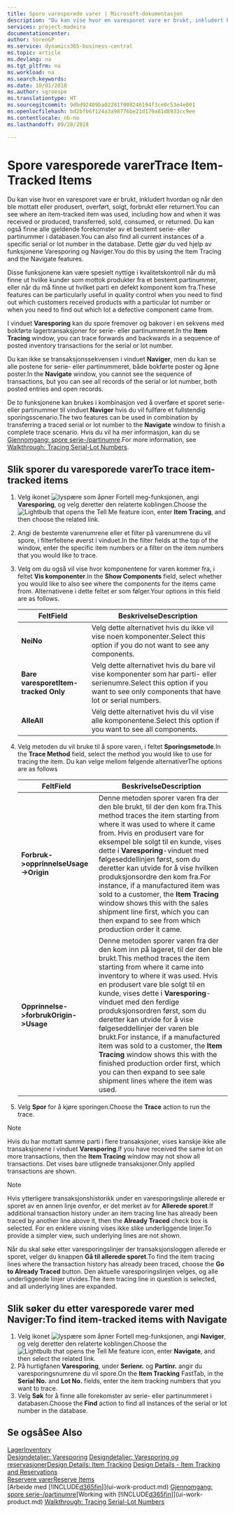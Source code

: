 ```yaml
---
title: Spore varesporede varer | Microsoft-dokumentasjon
description: "Du kan vise hvor en varesporet vare er brukt, inkludert hvordan og når den ble mottatt eller produsert, overført, solgt, forbrukt eller returnert. Du kan også finne alle gjeldende forekomster av et bestemt serie- eller partinummer i databasen. Dette gjør du ved hjelp av funksjonene Varesporing og Naviger."
services: project-madeira
documentationcenter: 
author: SorenGP
ms.service: dynamics365-business-central
ms.topic: article
ms.devlang: na
ms.tgt_pltfrm: na
ms.workload: na
ms.search.keywords: 
ms.date: 10/01/2018
ms.author: sgroespe
ms.translationtype: HT
ms.sourcegitcommit: 9dbd92409ba02281f008246194f3ce0c53e4e001
ms.openlocfilehash: bd2bfb6f124a3a98776be21d179a81d8933cc9ee
ms.contentlocale: nb-no
ms.lasthandoff: 09/28/2018

---
```

# <a name="trace-item-tracked-items"></a><span data-ttu-id="c5096-105">Spore varesporede varer</span><span class="sxs-lookup"><span data-stu-id="c5096-105">Trace Item-Tracked Items</span></span>
<span data-ttu-id="c5096-106">Du kan vise hvor en varesporet vare er brukt, inkludert hvordan og når den ble mottatt eller produsert, overført, solgt, forbrukt eller returnert.</span><span class="sxs-lookup"><span data-stu-id="c5096-106">You can see where an item-tracked item was used, including how and when it was received or produced, transferred, sold, consumed, or returned.</span></span> <span data-ttu-id="c5096-107">Du kan også finne alle gjeldende forekomster av et bestemt serie- eller partinummer i databasen.</span><span class="sxs-lookup"><span data-stu-id="c5096-107">You can also find all current instances of a specific serial or lot number in the database.</span></span> <span data-ttu-id="c5096-108">Dette gjør du ved hjelp av funksjonene Varesporing og Naviger.</span><span class="sxs-lookup"><span data-stu-id="c5096-108">You do this by using the Item Tracing and the Navigate features.</span></span>  

 <span data-ttu-id="c5096-109">Disse funksjonene kan være spesielt nyttige i kvalitetskontroll når du må finne ut hvilke kunder som mottok produkter fra et bestemt partinummer, eller når du må finne ut hvilket parti en defekt komponent kom fra.</span><span class="sxs-lookup"><span data-stu-id="c5096-109">These features can be particularly useful in quality control when you need to find out which customers received products with a particular lot number or when you need to find out which lot a defective component came from.</span></span>  

 <span data-ttu-id="c5096-110">I vinduet **Varesporing** kan du spore fremover og bakover i en sekvens med bokførte lagertransaksjoner for serie- eller partinummeret.</span><span class="sxs-lookup"><span data-stu-id="c5096-110">In the **Item Tracing** window, you can trace forwards and backwards in a sequence of posted inventory transactions for the serial or lot number.</span></span>  

 <span data-ttu-id="c5096-111">Du kan ikke se transaksjonssekvensen i vinduet **Naviger**, men du kan se alle postene for serie- eller partinummeret, både bokførte poster og åpne poster.</span><span class="sxs-lookup"><span data-stu-id="c5096-111">In the **Navigate** window, you cannot see the sequence of transactions, but you can see all records of the serial or lot number, both posted entries and open records.</span></span>  

 <span data-ttu-id="c5096-112">De to funksjonene kan brukes i kombinasjon ved å overføre et sporet serie- eller partinummer til vinduet **Naviger** hvis du vil fullføre et fullstendig sporingsscenario.</span><span class="sxs-lookup"><span data-stu-id="c5096-112">The two features can be used in combination by transferring a traced serial or lot number to the **Navigate** window to finish a complete trace scenario.</span></span> <span data-ttu-id="c5096-113">Hvis du vil ha mer informasjon, kan du se [Gjennomgang: spore serie-/partinumre](walkthrough-tracing-serial-lot-numbers.md).</span><span class="sxs-lookup"><span data-stu-id="c5096-113">For more information, see [Walkthrough: Tracing Serial-Lot Numbers](walkthrough-tracing-serial-lot-numbers.md).</span></span>  

## <a name="to-trace-item-tracked-items"></a><span data-ttu-id="c5096-114">Slik sporer du varesporede varer</span><span class="sxs-lookup"><span data-stu-id="c5096-114">To trace item-tracked items</span></span>  

1.  <span data-ttu-id="c5096-115">Velg ikonet ![lyspære som åpner Fortell meg-funksjonen](media/ui-search/search_small.png "Fortell hva du vil gjøre"), angi **Varesporing**, og velg deretter den relaterte koblingen.</span><span class="sxs-lookup"><span data-stu-id="c5096-115">Choose the ![Lightbulb that opens the Tell Me feature](media/ui-search/search_small.png "Tell me what you want to do") icon, enter **Item Tracing**, and then choose the related link.</span></span>  
2.  <span data-ttu-id="c5096-116">Angi de bestemte varenumrene eller et filter på varenumrene du vil spore, i filterfeltene øverst i vinduet.</span><span class="sxs-lookup"><span data-stu-id="c5096-116">In the filter fields at the top of the window, enter the specific item numbers or a filter on the item numbers that you would like to trace.</span></span>  
3.  <span data-ttu-id="c5096-117">Velg om du også vil vise hvor komponentene for varen kommer fra, i feltet **Vis komponenter**.</span><span class="sxs-lookup"><span data-stu-id="c5096-117">In the **Show Components** field, select whether you would like to also see where the components for the items came from.</span></span> <span data-ttu-id="c5096-118">Alternativene i dette feltet er som følger.</span><span class="sxs-lookup"><span data-stu-id="c5096-118">Your options in this field are as follows.</span></span>  

    |<span data-ttu-id="c5096-119">Felt</span><span class="sxs-lookup"><span data-stu-id="c5096-119">Field</span></span>|<span data-ttu-id="c5096-120">Beskrivelse</span><span class="sxs-lookup"><span data-stu-id="c5096-120">Description</span></span>|  
    |----------------------------------|---------------------------------------|  
    |<span data-ttu-id="c5096-121">**Nei**</span><span class="sxs-lookup"><span data-stu-id="c5096-121">**No**</span></span>|<span data-ttu-id="c5096-122">Velg dette alternativet hvis du ikke vil vise noen komponenter.</span><span class="sxs-lookup"><span data-stu-id="c5096-122">Select this option if you do not want to see any components.</span></span>|  
    |<span data-ttu-id="c5096-123">**Bare varesporet**</span><span class="sxs-lookup"><span data-stu-id="c5096-123">**Item-tracked Only**</span></span>|<span data-ttu-id="c5096-124">Velg dette alternativet hvis du bare vil vise komponenter som har parti- eller serienumre.</span><span class="sxs-lookup"><span data-stu-id="c5096-124">Select this option if you want to see only components that have lot or serial numbers.</span></span>|  
    |<span data-ttu-id="c5096-125">**Alle**</span><span class="sxs-lookup"><span data-stu-id="c5096-125">**All**</span></span>|<span data-ttu-id="c5096-126">Velg dette alternativet hvis du vil vise alle komponentene.</span><span class="sxs-lookup"><span data-stu-id="c5096-126">Select this option if you want to see all components.</span></span>|  

4.  <span data-ttu-id="c5096-127">Velg metoden du vil bruke til å spore varen, i feltet **Sporingsmetode**.</span><span class="sxs-lookup"><span data-stu-id="c5096-127">In the **Trace Method** field, select the method you would like to use for tracing the item.</span></span> <span data-ttu-id="c5096-128">Du kan velge mellom følgende alternativer</span><span class="sxs-lookup"><span data-stu-id="c5096-128">The options are as follows</span></span>  

    |<span data-ttu-id="c5096-129">Felt</span><span class="sxs-lookup"><span data-stu-id="c5096-129">Field</span></span>|<span data-ttu-id="c5096-130">Beskrivelse</span><span class="sxs-lookup"><span data-stu-id="c5096-130">Description</span></span>|  
    |----------------------------------|---------------------------------------|  
    |<span data-ttu-id="c5096-131">**Forbruk->opprinnelse**</span><span class="sxs-lookup"><span data-stu-id="c5096-131">**Usage->Origin**</span></span>|<span data-ttu-id="c5096-132">Denne metoden sporer varen fra der den ble brukt, til der den kom fra.</span><span class="sxs-lookup"><span data-stu-id="c5096-132">This method traces the item starting from where it was used to where it came from.</span></span> <span data-ttu-id="c5096-133">Hvis en produsert vare for eksempel ble solgt til en kunde, vises dette i **Varesporing**-vinduet med følgeseddellinjen først, som du deretter kan utvide for å vise hvilken produksjonsordre den kom fra.</span><span class="sxs-lookup"><span data-stu-id="c5096-133">For instance, if a manufactured item was sold to a customer, the **Item Tracing** window shows this with the sales shipment line first, which you can then expand to see from which production order it came.</span></span>|  
    |<span data-ttu-id="c5096-134">**Opprinnelse->forbruk**</span><span class="sxs-lookup"><span data-stu-id="c5096-134">**Origin->Usage**</span></span>|<span data-ttu-id="c5096-135">Denne metoden sporer varen fra der den kom inn på lageret, til der den ble brukt.</span><span class="sxs-lookup"><span data-stu-id="c5096-135">This method traces the item starting from where it came into inventory to where it was used.</span></span> <span data-ttu-id="c5096-136">Hvis en produsert vare ble solgt til en kunde, vises dette i **Varesporing**-vinduet med den ferdige produksjonsordren først, som du deretter kan utvide for å vise følgeseddellinjer der varen ble brukt.</span><span class="sxs-lookup"><span data-stu-id="c5096-136">For instance, if a manufactured item was sold to a customer, the **Item Tracing** window shows this with the finished production order first, which you can then expand to see sale shipment lines where the item was used.</span></span>|  

5.  <span data-ttu-id="c5096-137">Velg **Spor** for å kjøre sporingen.</span><span class="sxs-lookup"><span data-stu-id="c5096-137">Choose the **Trace** action to run the trace.</span></span>  

> [!NOTE]  
>  <span data-ttu-id="c5096-138">Hvis du har mottatt samme parti i flere transaksjoner, vises kanskje ikke alle transaksjonene i vinduet **Varesporing**.</span><span class="sxs-lookup"><span data-stu-id="c5096-138">If you have received the same lot on more transactions, then the **Item Tracing** window may not show all transactions.</span></span> <span data-ttu-id="c5096-139">Det vises bare utlignede transaksjoner.</span><span class="sxs-lookup"><span data-stu-id="c5096-139">Only applied transactions are shown.</span></span>  

> [!NOTE]  
>  <span data-ttu-id="c5096-140">Hvis ytterligere transaksjonshistorikk under en varesporingslinje allerede er sporet av en annen linje ovenfor, er det merket av for **Allerede sporet**.</span><span class="sxs-lookup"><span data-stu-id="c5096-140">If additional transaction history under an item tracing line has already been traced by another line above it, then the **Already Traced** check box is selected.</span></span> <span data-ttu-id="c5096-141">For en enklere visning vises ikke slike underliggende linjer.</span><span class="sxs-lookup"><span data-stu-id="c5096-141">To provide a simpler view, such underlying lines are not shown.</span></span>  
>   
>  <span data-ttu-id="c5096-142">Når du skal søke etter varesporingslinjer der transaksjonsloggen allerede er sporet, velger du knappen **Gå til allerede sporet**.</span><span class="sxs-lookup"><span data-stu-id="c5096-142">To find the item tracing lines where the transaction history has already been traced, choose the **Go to Already Traced** button.</span></span> <span data-ttu-id="c5096-143">Den aktuelle varesporingslinjen velges, og alle underliggende linjer utvides.</span><span class="sxs-lookup"><span data-stu-id="c5096-143">The item tracing line in question is selected, and all underlying lines are expanded.</span></span>  

## <a name="to-find-item-tracked-items-with-navigate"></a><span data-ttu-id="c5096-144">Slik søker du etter varesporede varer med Naviger:</span><span class="sxs-lookup"><span data-stu-id="c5096-144">To find item-tracked items with Navigate</span></span>  

1.  <span data-ttu-id="c5096-145">Velg ikonet ![lyspære som åpner Fortell meg-funksjonen](media/ui-search/search_small.png "Fortell hva du vil gjøre"), angi **Naviger**, og velg deretter den relaterte koblingen.</span><span class="sxs-lookup"><span data-stu-id="c5096-145">Choose the ![Lightbulb that opens the Tell Me feature](media/ui-search/search_small.png "Tell me what you want to do") icon, enter **Navigate**, and then select the related link.</span></span>  
2.  <span data-ttu-id="c5096-146">På hurtigfanen **Varesporing**, under **Serienr.** og **Partinr.** angir du varesporingsnumrene du vil spore.</span><span class="sxs-lookup"><span data-stu-id="c5096-146">On the **Item Tracking** FastTab, in the **Serial No.** and **Lot No.** fields, enter the item tracking numbers that you want to trace.</span></span>  
3.  <span data-ttu-id="c5096-147">Velg **Søk** for å finne alle forekomster av serie- eller partinummeret i databasen.</span><span class="sxs-lookup"><span data-stu-id="c5096-147">Choose the **Find** action to find all instances of the serial or lot number in the database.</span></span>  

## <a name="see-also"></a><span data-ttu-id="c5096-148">Se også</span><span class="sxs-lookup"><span data-stu-id="c5096-148">See Also</span></span>  
[<span data-ttu-id="c5096-149">Lager</span><span class="sxs-lookup"><span data-stu-id="c5096-149">Inventory</span></span>](inventory-manage-inventory.md)  
<span data-ttu-id="c5096-150">[Designdetaljer: Varesporing](design-details-item-tracking.md)
[Designdetaljer: Varesporing og reservasjoner](design-details-item-tracking-and-reservations.md)</span><span class="sxs-lookup"><span data-stu-id="c5096-150">[Design Details: Item Tracking](design-details-item-tracking.md)
[Design Details - Item Tracking and Reservations](design-details-item-tracking-and-reservations.md)</span></span>  
[<span data-ttu-id="c5096-151">Reservere varer</span><span class="sxs-lookup"><span data-stu-id="c5096-151">Reserve Items</span></span>](inventory-how-to-reserve-items.md)  
<span data-ttu-id="c5096-152">[Arbeide med [!INCLUDE[d365fin](includes/d365fin_md.md)]](ui-work-product.md)
[Gjennomgang: spore serie-/partinumre](walkthrough-tracing-serial-lot-numbers.md)</span><span class="sxs-lookup"><span data-stu-id="c5096-152">[Working with [!INCLUDE[d365fin](includes/d365fin_md.md)]](ui-work-product.md)
[Walkthrough: Tracing Serial-Lot Numbers](walkthrough-tracing-serial-lot-numbers.md)</span></span>

